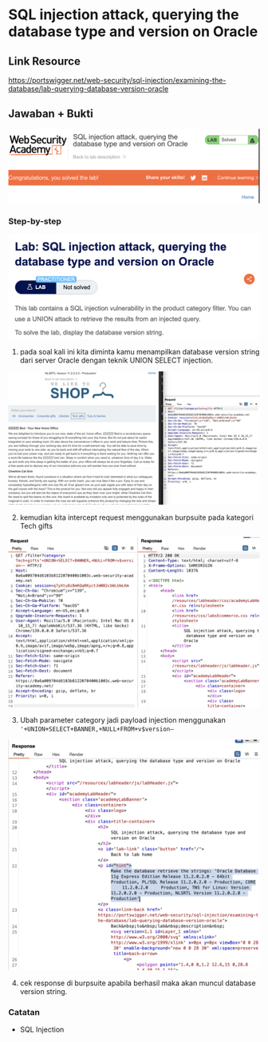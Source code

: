 # SQL injection attack, querying the database type and version on Oracle

## Link Resource

https://portswigger.net/web-security/sql-injection/examining-the-database/lab-querying-database-version-oracle

## Jawaban + Bukti

![sql](../../img/sql-attack/done.png)

### Step-by-step

![sql](../../img/sql-attack/soal.png)

1. pada soal kali ini kita diminta kamu menampilkan database version string dari server Oracle dengan teknik UNION SELECT injection.

![sql](../../img/sql-attack/burp.png)

2. kemudian kita intercept request menggunakan burpsuite pada kategori Tech gifts

![sql](../../img/sql-attack/attack.png)

3. Ubah parameter category jadi payload injection menggunakan `'+UNION+SELECT+BANNER,+NULL+FROM+v$version—`

![sql](../../img/sql-attack/version.png)

4. cek response di burpsuite apabila berhasil maka akan muncul database version string.

### Catatan

- SQL Injection

